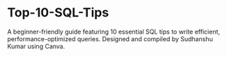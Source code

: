 # Top-10-SQL-Tips
A beginner-friendly guide featuring 10 essential SQL tips to write efficient, performance-optimized queries. Designed and compiled by Sudhanshu Kumar using Canva.

